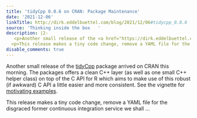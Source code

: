 ```yaml
---
title: 'tidyCpp 0.0.6 on CRAN: Package Maintenance'
date: '2021-12-06'
linkTitle: http://dirk.eddelbuettel.com/blog/2021/12/06#tidycpp_0.0.6
source: 'Thinking inside the box   '
description: |2-
   <p>Another small release of the <a href="https://dirk.eddelbuettel.com/code/tidycpp.html">tidyCpp</a> package arrived on CRAN this morning. The packages offers a clean C++ layer (as well as one small C++ helper class) on top of the C API for R which aims to make use of this robust (if awkward) C API a little easier and more consistent. See the vignette for <a href="https://cloud.r-project.org/web/packages/tidyCpp/vignettes/motivation.html">motivating examples</a>.</p>
  <p>This release makes a tiny code change, remove a YAML file for the disgraced former continuous integration service we shall ...
disable_comments: true
---
```

 <p>Another small release of the <a href="https://dirk.eddelbuettel.com/code/tidycpp.html">tidyCpp</a> package arrived on CRAN this morning. The packages offers a clean C++ layer (as well as one small C++ helper class) on top of the C API for R which aims to make use of this robust (if awkward) C API a little easier and more consistent. See the vignette for <a href="https://cloud.r-project.org/web/packages/tidyCpp/vignettes/motivation.html">motivating examples</a>.</p>
<p>This release makes a tiny code change, remove a YAML file for the disgraced former continuous integration service we shall ...